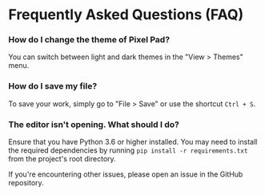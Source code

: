 # Frequently Asked Questions (FAQ)

### How do I change the theme of Pixel Pad?

You can switch between light and dark themes in the "View > Themes" menu.

### How do I save my file?

To save your work, simply go to "File > Save" or use the shortcut `Ctrl + S`.

### The editor isn't opening. What should I do?

Ensure that you have Python 3.6 or higher installed. You may need to install the required dependencies by running `pip install -r requirements.txt` from the project's root directory.

If you're encountering other issues, please open an issue in the GitHub repository.


